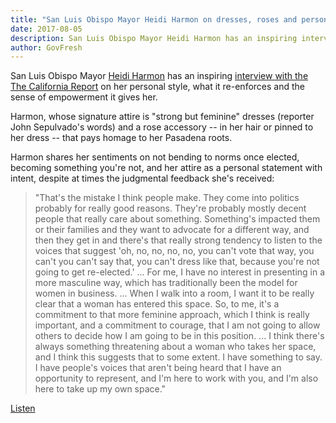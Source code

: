 ```yaml
---
title: "San Luis Obispo Mayor Heidi Harmon on dresses, roses and personal empowerment"
date: 2017-08-05
description: San Luis Obispo Mayor Heidi Harmon has an inspiring interview with the The California Report on her personal style, what it re-enforces and the sense of empowerment it gives her.
author: GovFresh
---
```




San Luis Obispo Mayor <a href="http://heidiharmon.org/">Heidi Harmon</a> has an inspiring <a href="https://ww2.kqed.org/news/2017/07/27/san-luis-obispo-mayor-heidi-harmon-part-2/?a=commentsATag">interview with the The California Report</a> on her personal style, what it re-enforces and the sense of empowerment it gives her.

Harmon, whose signature attire is "strong but feminine" dresses (reporter John Sepulvado's words) and a rose accessory -- in her hair or pinned to her dress -- that pays homage to her Pasadena roots.

Harmon shares her sentiments on not bending to norms once elected, becoming something you're not, and her attire as a personal statement with intent, despite at times the judgmental feedback she's received:

<blockquote>"That's the mistake I think people make. They come into politics probably for really good reasons. They're probably mostly decent people that really care about something. Something's impacted them or their families and they want to advocate for a different way, and then they get in and there's that really strong tendency to listen to the voices that suggest 'oh, no, no, no, no, you can't vote that way, you can't you can't say that, you can't dress like that, because you're not going to get re-elected.' ... For me, I have no interest in presenting in a more masculine way, which has traditionally been the model for women in business. ... When I walk into a room, I want it to be really clear that a woman has entered this space. So, to me, it's a commitment to that more feminine approach, which I think is really important, and a commitment to courage, that I am not going to allow others to decide how I am going to be in this position. ... I think there's always something threatening about a woman who takes her space, and I think this suggests that to some extent. I have something to say. I have people's voices that aren't being heard that I have an opportunity to represent, and I'm here to work with you, and I'm also here to take up my own space."</blockquote>

<a href="https://ww2.kqed.org/news/2017/07/27/san-luis-obispo-mayor-heidi-harmon-part-2/?a=commentsATag">Listen</a>
